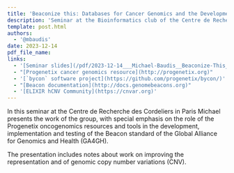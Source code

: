 ```yaml
---
title: 'Beaconize this: Databases for Cancer Genomics and the Development of Open Data Standards'
description: 'Seminar at the Bioinformatics club of the Centre de Recherche des Cordeliers (CRC)<br/>Université Paris Cité'
template: post.html 
authors:
  - '@mbaudis'
date: 2023-12-14
pdf_file_name:
links:
  - '[Seminar slides](/pdf/2023-12-14___Michael-Baudis__Beaconize-This__Seminar-Institut-Imagine-Paris.pdf)'
  - "[Progenetix cancer genomics resource](http://progenetix.org)"
  - '[`bycon` software project](https://github.com/progenetix/bycon/)'
  - "[Beacon documentation](http://docs.genomebeacons.org)"
  - '[ELIXIR hCNV Community](https://cnvar.org)'
---
```


In this seminar at the Centre de Recherche des Cordeliers in Paris Michael presents
the work of the group, with special emphasis on the role of the Progenetix oncogenomics
resources and tools in the development, implementation and testing of the Beacon
standard of the Global Alliance for Genomics and Health (GA4GH).

<!--more-->

The presentation includes notes about work on improving the representation and
of genomic copy number variations (CNV).
